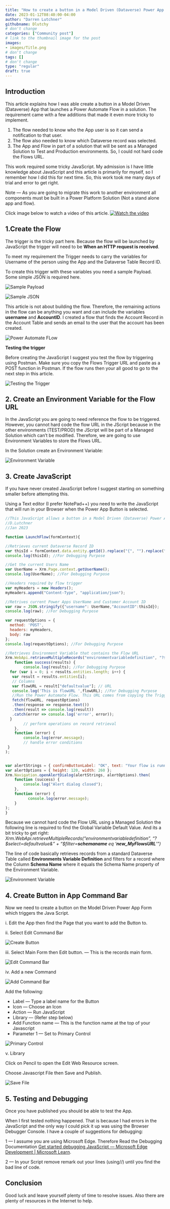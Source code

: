 ```yaml
---
title: "How to create a button in a Model Driven (Dataverse) Power App that launches a Power Automate Flow in a Solution"
date: 2023-01-12T08:40:00-04:00
author: "Darren Lutchner"
githubname: Dlutchy
# don't change
categories: ["Community post"]
# link to the thumbnail image for the post
images:
- images/Title.png
# don't change
tags: []
# don't change
type: "regular"
draft: true
---
```

## Introduction

This article explains how I was able create a button in a Model Driven (Dataverse) App that launches a Power Automate Flow in a solution. The requirement came with a few additions that made it even more tricky to implement.

1. The flow needed to know who the App user is so it can send a notification to that user.
2. The flow also needed to know which Dataverse record was selected.
3. The App and Flow in part of a solution that will be sent as a Managed Solution to Test and Production environments. So, I could not hard code the Flows URL.

This work required some tricky JavaScript. My admission is I have little knowledge about JavaScript and this article is primarily for myself, so I remember how I did this for next time. So, this work took me many days of trial and error to get right.

Note — As you are going to migrate this work to another environment all components must be built in a Power Platform Solution (Not a stand alone app and flow).

Click image below to watch a video of this article.
[![Watch the video](images/1.%20Title.png)](https://youtu.be/XF_M4Jqox5Q)

## 1.Create the Flow
The trigger is the tricky part here. Because the flow will be launched by JavaScript the trigger will need to be **When an HTTP request is received**.

To meet my requirement the Trigger needs to carry the variables for Username of the person using the App and the Dataverse Table Record ID.

To create this trigger with these variables you need a sample Payload. Some simple JSON is required here.

![Sample Payload](images/2.%20Sample%20JSON%201.png)

![Sample JSON](images/3.%20When%20HTTP%20request%20is%20received.png)

This article is not about building the flow. Therefore, the remaining actions in the flow can be anything you want and can include the variables **username** and **AccountID**. I created a flow that finds the Account Record in the Account Table and sends an email to the user that the account has been created.

![Power Automate FLow](images/4.%20Flow.png)

**Testing the trigger**

Before creating the JavaScript I suggest you test the flow by triggering using Postman. Make sure you copy the Flows Trigger URL and paste as a POST function in Postman. If the flow runs then your all good to go to the next step in this article.

![Testing the Trigger](images/5.%20Testing%20Trigger.png)

## 2. Create an Environment Variable for the Flow URL

In the JavaScript you are going to need reference the flow to be triggered. However, you cannot hard code the flow URL in the JScript because in the other environments (TEST/PROD) the JScript will be part of a Managed Solution which can’t be modified. Therefore, we are going to use Environment Variables to store the Flows URL.

In the Solution create an Environment Variable:

![Environment Variable](images/6.%20Environment%20Variable.png)

## 3. Create JavaScript

If you have never created JavaScript before I suggest starting on something smaller before attempting this.

Using a Text editor (I prefer NotePad++) you need to write the JavaScript that will run in your Browser when the Power App Button is selected.

~~~JavaScript
//This JavaScript allows a button in a Model Driven (Dataverse) Power App that launches a Power Automate Flow in a Solution
//D.Lutchner
//Jan 2023

function LaunchFlow(formContext){

//Retrieves current Dataverse Record ID
var thisId = formContext.data.entity.getId().replace("{", "").replace("}", "");
console.log(thisId); //For Debugging Purpose

//Get the current Users Name
var UserName = Xrm.Page.context.getUserName();
console.log(UserName); //For Debugging Purpose

//Headers required by flow trigger
var myHeaders = new Headers();
myHeaders.append("Content-Type", "application/json");

//Retrives current Power Apps UserName and Customer Account ID
var raw = JSON.stringify({"username": UserName,"AccountID":thisId});
console.log(raw); //For Debugging Purpose

var requestOptions = {
  method: 'POST',
  headers: myHeaders,
  body: raw
};
console.log(requestOptions); //For Debugging Purpose

//Retrieves Environment Variable that contains the Flow URL
Xrm.WebApi.retrieveMultipleRecords("environmentvariabledefinition", "?$select=defaultvalue&" + "$filter=schemaname eq 'new_MyFlowsURL'").then(
    function success(results) {
        console.log(results); //For Debugging Purpose
  for (var i = 0; i < results.entities.length; i++) {
   var result = results.entities[i];
   // Columns
   var flowURL = result["defaultvalue"]; // URL
   console.log('This is flowURL ',flowURL); //For Debugging Purpose
   //Run the Power Automate Flow. This URL comes from copying the Trigger in the Flow Action - When a HTTP request is received
   fetch(flowURL, requestOptions)
   .then(response => response.text())
   .then(result => console.log(result))
   .catch(error => console.log('error', error));
  }
        // perform operations on record retrieval
    },
    function (error) {
        console.log(error.message);
        // handle error conditions
 }
);


var alertStrings = { confirmButtonLabel: "OK", text: "Your flow is running you will receive a message when it is complete", title: "Flow running" };
var alertOptions = { height: 120, width: 260 };
Xrm.Navigation.openAlertDialog(alertStrings, alertOptions).then(
    function (success) {
        console.log("Alert dialog closed");
    },
    function (error) {
          console.log(error.message);
    }
);
}
~~~

Because we cannot hard code the Flow URL using a Managed Solution the following line is required to find the Global Variable Default Value. And its a bit tricky to get right:
*Xrm.WebApi.retrieveMultipleRecords(“environmentvariabledefinition”, “?$select=defaultvalue&” + “$filter=**schemaname** eq ‘**new_MyFlowsURL**’”)*

The line of code basically retrieves records from a standard Dataverse Table called **Environments Variable Definition** and filters for a record where the Column **Schema Name** where it equals the Schema Name property of the Environment Variable.

![Environment Variable](images/7.%20Environment%20Variable%202.png)

## 4. Create Button in App Command Bar

Now we need to create a button on the Model Driven Power App Form which triggers the Java Script.

i. Edit the App then find the Page that you want to add the Button to.

ii. Select Edit Command Bar

![Create Button](images/8.%20Create%20button%20in%20App.png)

iii. Select Main Form then Edit button. — This is the records main form.

![Edit Command Bar](images/9.%20Edit%20command%20bar.png)

iv. Add a new Command

![Add Command Bar](images/10.%20Add%20Command%20Bar.png)

Add the following:

* Label — Type a label name for the Button
* Icon — Choose an Icon
* Action — Run JavaScript
* Library — (Refer step below)
* Add Function name — This is the function name at the top of your Javascript
* Parameter 1 — Set to Primary Control

![Primary Control](images/11.%20Primary%20Control.png)

v. Library

Click on Pencil to open the Edit Web Resource screen.

Choose Javascript File then Save and Publish.

![Save File](images/12.%20Save%20file.png)

## 5. Testing and Debugging

Once you have published you should be able to test the App.

When I first tested nothing happened. That is because I had errors in the JavaScript and the only way I could pick it up was using the Browser Debugger Console. I have a couple of suggestions for debugging:

1 — I assume you are using Microsoft Edge. Therefore Read the Debugging Documentation [ Get started debugging JavaScript — Microsoft Edge Development | Microsoft Learn](https://learn.microsoft.com/microsoft-edge/devtools-guide-chromium/javascript/).

2 — In your Script remove remark out your lines (using//) until you find the bad line of code.

## Conclusion

Good luck and leave yourself plenty of time to resolve issues. Also there are plenty of resources in the Internet to help.
